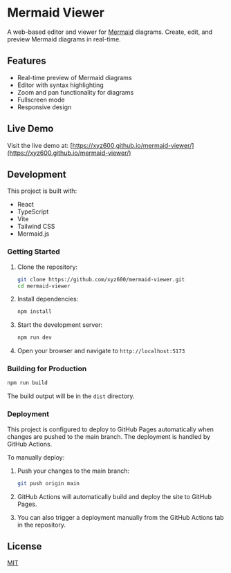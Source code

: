 # Mermaid Viewer

A web-based editor and viewer for [Mermaid](https://mermaid.js.org/) diagrams. Create, edit, and preview Mermaid diagrams in real-time.

## Features

- Real-time preview of Mermaid diagrams
- Editor with syntax highlighting
- Zoom and pan functionality for diagrams
- Fullscreen mode
- Responsive design

## Live Demo

Visit the live demo at: [https://xyz600.github.io/mermaid-viewer/](https://xyz600.github.io/mermaid-viewer/)

## Development

This project is built with:

- React
- TypeScript
- Vite
- Tailwind CSS
- Mermaid.js

### Getting Started

1. Clone the repository:
   ```bash
   git clone https://github.com/xyz600/mermaid-viewer.git
   cd mermaid-viewer
   ```

2. Install dependencies:
   ```bash
   npm install
   ```

3. Start the development server:
   ```bash
   npm run dev
   ```

4. Open your browser and navigate to `http://localhost:5173`

### Building for Production

```bash
npm run build
```

The build output will be in the `dist` directory.

### Deployment

This project is configured to deploy to GitHub Pages automatically when changes are pushed to the main branch. The deployment is handled by GitHub Actions.

To manually deploy:

1. Push your changes to the main branch:
   ```bash
   git push origin main
   ```

2. GitHub Actions will automatically build and deploy the site to GitHub Pages.

3. You can also trigger a deployment manually from the GitHub Actions tab in the repository.

## License

[MIT](LICENSE)
